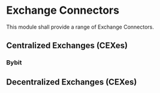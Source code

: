# Exchange Connectors

This module shall provide a range of Exchange Connectors.

## Centralized Exchanges (CEXes)
### Bybit



## Decentralized Exchanges (CEXes)

